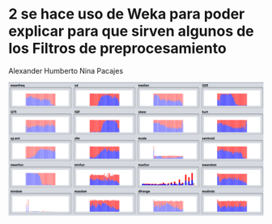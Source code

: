 # 2 se hace uso de Weka para poder explicar para que sirven algunos de los Filtros de preprocesamiento
Alexander Humberto Nina Pacajes

![alt text](https://github.com/AlexanderTemp/2UsoDeWekaparaPreprocessing/blob/master/run_example.png?raw=true)
